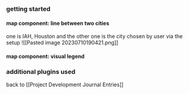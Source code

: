 ### getting started 

#### map component: line between two cities 
one is IAH, Houston and the other one is the city chosen by user via the setup
![[Pasted image 20230710190421.png]]

#### map component: visual legend


### additional plugins used 



back to [[Project Development Journal Entries]]
